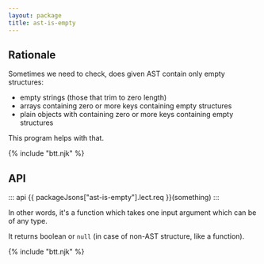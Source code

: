 ```yaml
---
layout: package
title: ast-is-empty
---
```


## Rationale

Sometimes we need to check, does given AST contain only empty structures:
 - empty strings (those that trim to zero length)
 - arrays containing zero or more keys containing empty structures
 - plain objects with containing zero or more keys containing empty structures

This program helps with that.

{% include "btt.njk" %}

## API

::: api
{{ packageJsons["ast-is-empty"].lect.req }}(something)
:::

In other words, it's a function which takes one input argument which can be of any type.

It returns boolean or `null` (in case of non-AST structure, like a function).

{% include "btt.njk" %}

